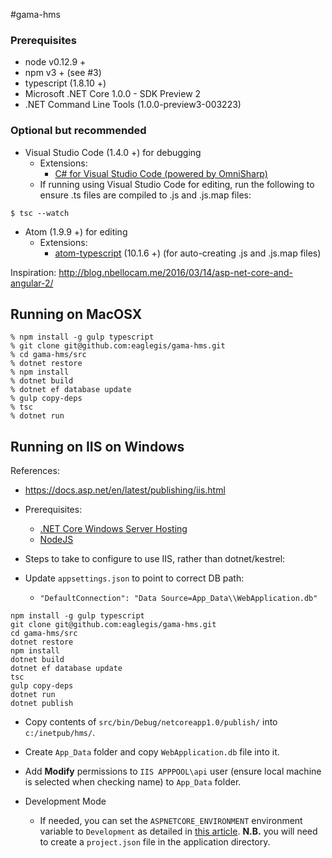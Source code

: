 #gama-hms

### Prerequisites
- node v0.12.9 +
- npm v3 + (see #3)
- typescript (1.8.10 +)
- Microsoft .NET Core 1.0.0 - SDK Preview 2
- .NET Command Line Tools (1.0.0-preview3-003223)

### Optional but recommended
- Visual Studio Code (1.4.0 +) for debugging
  - Extensions:
    - [C# for Visual Studio Code (powered by OmniSharp)](https://marketplace.visualstudio.com/items?itemName=ms-vscode.csharp)
  - If running using Visual Studio Code for editing, run the following to ensure .ts files are compiled to .js and .js.map files:
````
$ tsc --watch
````

- Atom (1.9.9 +) for editing
  - Extensions:
    - [atom-typescript](https://atom.io/packages/atom-typescript) (10.1.6 +) (for auto-creating .js and .js.map files)

Inspiration: http://blog.nbellocam.me/2016/03/14/asp-net-core-and-angular-2/

Running on MacOSX
-----------------

````
% npm install -g gulp typescript
% git clone git@github.com:eaglegis/gama-hms.git
% cd gama-hms/src
% dotnet restore
% npm install
% dotnet build
% dotnet ef database update
% gulp copy-deps
% tsc
% dotnet run
````

Running on IIS on Windows
-------------------------

References:

- https://docs.asp.net/en/latest/publishing/iis.html

- Prerequisites:
  - [.NET Core Windows Server Hosting](https://go.microsoft.com/fwlink/?LinkID=827547)
  - [NodeJS](https://nodejs.org/en/download/)

- Steps to take to configure to use IIS, rather than dotnet/kestrel:
- Update ```appsettings.json``` to point to correct DB path:
  - ```"DefaultConnection": "Data Source=App_Data\\WebApplication.db"```

````
npm install -g gulp typescript
git clone git@github.com:eaglegis/gama-hms.git
cd gama-hms/src
dotnet restore
npm install
dotnet build
dotnet ef database update
tsc
gulp copy-deps
dotnet run
dotnet publish
````

- Copy contents of ```src/bin/Debug/netcoreapp1.0/publish/``` into ```c:/inetpub/hms/```.
- Create ```App_Data``` folder and copy ```WebApplication.db``` file into it.
- Add **Modify** permissions to ```IIS APPPOOL\api``` user (ensure local machine is selected when checking name) to ```App_Data``` folder.

- Development Mode
  - If needed, you can set the ```ASPNETCORE_ENVIRONMENT``` environment variable to ```Development``` as detailed in [this article](http://stackoverflow.com/questions/31049152/publish-to-iis-setting-environment-variable/36836533#36836533). **N.B.** you will need to create a ```project.json``` file in the application directory.
